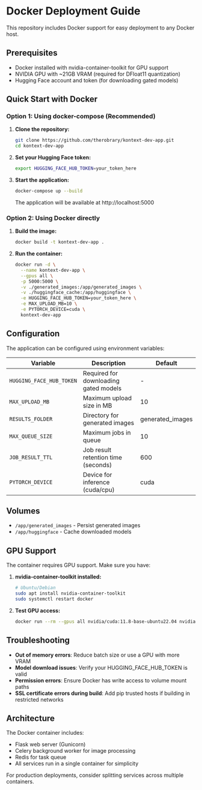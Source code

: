 # Docker Deployment Guide

This repository includes Docker support for easy deployment to any Docker host.

## Prerequisites

- Docker installed with nvidia-container-toolkit for GPU support
- NVIDIA GPU with ~21GB VRAM (required for DFloat11 quantization)
- Hugging Face account and token (for downloading gated models)

## Quick Start with Docker

### Option 1: Using docker-compose (Recommended)

1. **Clone the repository:**
   ```bash
   git clone https://github.com/therobrary/kontext-dev-app.git
   cd kontext-dev-app
   ```

2. **Set your Hugging Face token:**
   ```bash
   export HUGGING_FACE_HUB_TOKEN=your_token_here
   ```

3. **Start the application:**
   ```bash
   docker-compose up --build
   ```

   The application will be available at http://localhost:5000

### Option 2: Using Docker directly

1. **Build the image:**
   ```bash
   docker build -t kontext-dev-app .
   ```

2. **Run the container:**
   ```bash
   docker run -d \
     --name kontext-dev-app \
     --gpus all \
     -p 5000:5000 \
     -v ./generated_images:/app/generated_images \
     -v ./huggingface_cache:/app/huggingface \
     -e HUGGING_FACE_HUB_TOKEN=your_token_here \
     -e MAX_UPLOAD_MB=10 \
     -e PYTORCH_DEVICE=cuda \
     kontext-dev-app
   ```

## Configuration

The application can be configured using environment variables:

| Variable | Description | Default |
|----------|-------------|---------|
| `HUGGING_FACE_HUB_TOKEN` | Required for downloading gated models | - |
| `MAX_UPLOAD_MB` | Maximum upload size in MB | 10 |
| `RESULTS_FOLDER` | Directory for generated images | generated_images |
| `MAX_QUEUE_SIZE` | Maximum jobs in queue | 10 |
| `JOB_RESULT_TTL` | Job result retention time (seconds) | 600 |
| `PYTORCH_DEVICE` | Device for inference (cuda/cpu) | cuda |

## Volumes

- `/app/generated_images` - Persist generated images
- `/app/huggingface` - Cache downloaded models

## GPU Support

The container requires GPU support. Make sure you have:

1. **nvidia-container-toolkit installed:**
   ```bash
   # Ubuntu/Debian
   sudo apt install nvidia-container-toolkit
   sudo systemctl restart docker
   ```

2. **Test GPU access:**
   ```bash
   docker run --rm --gpus all nvidia/cuda:11.8-base-ubuntu22.04 nvidia-smi
   ```

## Troubleshooting

- **Out of memory errors**: Reduce batch size or use a GPU with more VRAM
- **Model download issues**: Verify your HUGGING_FACE_HUB_TOKEN is valid
- **Permission errors**: Ensure Docker has write access to volume mount paths
- **SSL certificate errors during build**: Add pip trusted hosts if building in restricted networks

## Architecture

The Docker container includes:
- Flask web server (Gunicorn)
- Celery background worker for image processing
- Redis for task queue
- All services run in a single container for simplicity

For production deployments, consider splitting services across multiple containers.